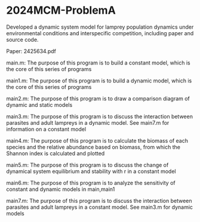 # 2024MCM-ProblemA
Developed a dynamic system model for lamprey population dynamics under environmental conditions and interspecific competition, including paper and source code.

Paper: 2425634.pdf

main.m: The purpose of this program is to build a constant model, which is the core of this series of programs

main1.m: The purpose of this program is to build a dynamic model, which is the core of this series of programs

main2.m: The purpose of this program is to draw a comparison diagram of dynamic and static models

main3.m: The purpose of this program is to discuss the interaction between parasites and adult lampreys in a dynamic model. See main7.m for information on a constant model

main4.m: The purpose of this program is to calculate the biomass of each species and the relative abundance based on biomass, from which the Shannon index is calculated and plotted

main5.m: The purpose of this program is to discuss the change of dynamical system equilibrium and stability with r in a constant model

main6.m: The purpose of this program is to analyze the sensitivity of constant and dynamic models in main,main1

main7.m: The purpose of this program is to discuss the interaction between parasites and adult lampreys in a constant model. See main3.m for dynamic models
